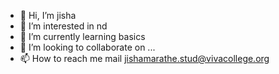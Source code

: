 - 👋 Hi, I’m jisha
- 👀 I’m interested in nd
- 🌱 I’m currently learning basics
- 💞️ I’m looking to collaborate on ...
- 📫 How to reach me mail jishamarathe.stud@vivacollege.org

<!---
jish02/jish02 is a ✨ special ✨ repository because its `README.md` (this file) appears on your GitHub profile.
You can click the Preview link to take a look at your changes.
--->
